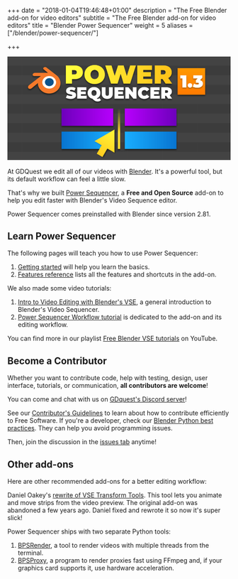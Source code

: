 +++
date = "2018-01-04T19:46:48+01:00"
description = "The Free Blender add-on for video editors"
subtitle = "The Free Blender add-on for video editors"
title = "Blender Power Sequencer"
weight = 5
aliases = ["/blender/power-sequencer/"]

+++

![Banner image](./banner-power-sequencer.png)

At GDQuest we edit all of our videos with [Blender](https://www.blender.org/). It's a powerful tool, but its default workflow can feel a little slow.

That's why we built [Power Sequencer](//github.com/GDQuest/Blender-power-sequencer/), a **Free and Open Source** add-on to help you edit faster with Blender's Video Sequence editor.

Power Sequencer comes preinstalled with Blender since version 2.81.

## Learn Power Sequencer ##

The following pages will teach you how to use Power Sequencer:

1. [Getting started](getting-started) will help you learn the basics.
1. [Features reference](reference) lists all the features and shortcuts in the add-on.

We also made some video tutorials:

1. [Intro to Video Editing with Blender's VSE](https://www.youtube.com/watch?v=Zcj4onvP06w), a general introduction to Blender's Video Sequencer.
1. [Power Sequencer Workflow tutorial](https://www.youtube.com/watch?v=xZoZaSsuhXw) is dedicated to the add-on and its editing workflow.

You can find more in our playlist [Free Blender VSE tutorials](https://www.youtube.com/playlist?list=PLhqJJNjsQ7KFjp88Cu57Zb9_wFt7nlkEI) on YouTube.

## Become a Contributor ##

Whether you want to contribute code, help with testing, design, user interface, tutorials, or communication, **all contributors are welcome**!

You can come and chat with us on [GDquest's Discord server](https://discordapp.com/invite/KVaCsSP)!

See our [Contributor's Guidelines](http://gdquest.com/open-source/contributing-guidelines/) to learn about how to contribute efficiently to Free Software. If you're a developer, check our [Blender Python best practices](https://www.gdquest.com/open-source/guidelines/blender-python/). They can help you avoid programming issues.

Then, join the discussion in the [issues tab](https://github.com/GDquest/Blender-power-sequencer/issues) anytime!

## Other add-ons ##

Here are other recommended add-ons for a better editing workflow:

Daniel Oakey's [rewrite of VSE Transform Tools](https://github.com/doakey3/VSE_Transform_Tools). This tool lets you animate and move strips from the video preview. The original add-on was abandoned a few years ago. Daniel fixed and rewrote it so now it's super slick!

Power Sequencer ships with two separate Python tools:

1. [BPSRender](https://github.com/GDquest/BPSRender), a tool to render videos with multiple threads from the terminal.
1. [BPSProxy](https://github.com/GDquest/BPSProxy), a program to render proxies fast using FFmpeg and, if your graphics card supports it, use hardware acceleration.


